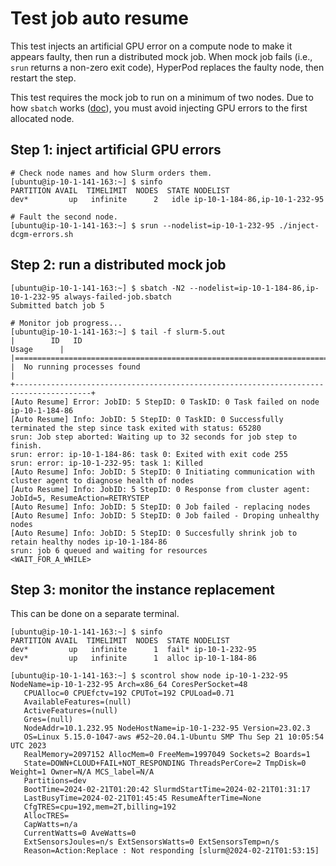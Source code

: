 # Test job auto resume

This test injects an artificial GPU error on a compute node to make it appears faulty, then run a
distributed mock job. When mock job fails (i.e., `srun` returns a non-zero exit code), HyperPod
replaces the faulty node, then restart the step.

This test requires the mock job to run on a minimum of two nodes. Due to how `sbatch` works
([doc](https://slurm.schedmd.com/sbatch.html#SECTION_DESCRIPTION)), you must avoid injecting GPU
errors to the first allocated node.

## Step 1: inject artificial GPU errors

```console
# Check node names and how Slurm orders them.
[ubuntu@ip-10-1-141-163:~] $ sinfo
PARTITION AVAIL  TIMELIMIT  NODES  STATE NODELIST
dev*         up   infinite      2   idle ip-10-1-184-86,ip-10-1-232-95

# Fault the second node.
[ubuntu@ip-10-1-141-163:~] $ srun --nodelist=ip-10-1-232-95 ./inject-dcgm-errors.sh
```

## Step 2: run a distributed mock job

```console
[ubuntu@ip-10-1-141-163:~] $ sbatch -N2 --nodelist=ip-10-1-184-86,ip-10-1-232-95 always-failed-job.sbatch
Submitted batch job 5

# Monitor job progress...
[ubuntu@ip-10-1-141-163:~] $ tail -f slurm-5.out
|        ID   ID                                                             Usage      |
|=======================================================================================|
|  No running processes found                                                           |
+---------------------------------------------------------------------------------------+
[Auto Resume] Error: JobID: 5 StepID: 0 TaskID: 0 Task failed on node ip-10-1-184-86
[Auto Resume] Info: JobID: 5 StepID: 0 TaskID: 0 Successfully terminated the step since task exited with status: 65280
srun: Job step aborted: Waiting up to 32 seconds for job step to finish.
srun: error: ip-10-1-184-86: task 0: Exited with exit code 255
srun: error: ip-10-1-232-95: task 1: Killed
[Auto Resume] Info: JobID: 5 StepID: 0 Initiating communication with cluster agent to diagnose health of nodes
[Auto Resume] Info: JobID: 5 StepID: 0 Response from cluster agent: JobId=5, ResumeAction=RETRYSTEP
[Auto Resume] Info: JobID: 5 StepID: 0 Job failed - replacing nodes
[Auto Resume] Info: JobID: 5 StepID: 0 Job failed - Droping unhealthy nodes
[Auto Resume] Info: JobID: 5 StepID: 0 Succesfully shrink job to retain healthy nodes ip-10-1-184-86
srun: job 6 queued and waiting for resources
<WAIT_FOR_A_WHILE>
```

## Step 3: monitor the instance replacement

This can be done on a separate terminal.

```console
[ubuntu@ip-10-1-141-163:~] $ sinfo
PARTITION AVAIL  TIMELIMIT  NODES  STATE NODELIST
dev*         up   infinite      1  fail* ip-10-1-232-95
dev*         up   infinite      1  alloc ip-10-1-184-86

[ubuntu@ip-10-1-141-163:~] $ scontrol show node ip-10-1-232-95
NodeName=ip-10-1-232-95 Arch=x86_64 CoresPerSocket=48
   CPUAlloc=0 CPUEfctv=192 CPUTot=192 CPULoad=0.71
   AvailableFeatures=(null)
   ActiveFeatures=(null)
   Gres=(null)
   NodeAddr=10.1.232.95 NodeHostName=ip-10-1-232-95 Version=23.02.3
   OS=Linux 5.15.0-1047-aws #52~20.04.1-Ubuntu SMP Thu Sep 21 10:05:54 UTC 2023
   RealMemory=2097152 AllocMem=0 FreeMem=1997049 Sockets=2 Boards=1
   State=DOWN+CLOUD+FAIL+NOT_RESPONDING ThreadsPerCore=2 TmpDisk=0 Weight=1 Owner=N/A MCS_label=N/A
   Partitions=dev
   BootTime=2024-02-21T01:20:42 SlurmdStartTime=2024-02-21T01:31:17
   LastBusyTime=2024-02-21T01:45:45 ResumeAfterTime=None
   CfgTRES=cpu=192,mem=2T,billing=192
   AllocTRES=
   CapWatts=n/a
   CurrentWatts=0 AveWatts=0
   ExtSensorsJoules=n/s ExtSensorsWatts=0 ExtSensorsTemp=n/s
   Reason=Action:Replace : Not responding [slurm@2024-02-21T01:53:15]
```
